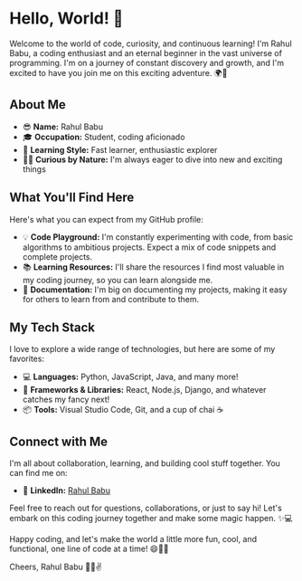 # Hello, World! 👋

Welcome to the world of code, curiosity, and continuous learning! I'm Rahul Babu, a coding enthusiast and an eternal beginner in the vast universe of programming. I'm on a journey of constant discovery and growth, and I'm excited to have you join me on this exciting adventure. 🌍🚀

## About Me

- 😎 **Name:** Rahul Babu
- 🎓 **Occupation:** Student, coding aficionado
- 🚀 **Learning Style:** Fast learner, enthusiastic explorer
- 🕵️‍♂️ **Curious by Nature:** I'm always eager to dive into new and exciting things

## What You'll Find Here

Here's what you can expect from my GitHub profile:

- 💡 **Code Playground:** I'm constantly experimenting with code, from basic algorithms to ambitious projects. Expect a mix of code snippets and complete projects.
- 📚 **Learning Resources:** I'll share the resources I find most valuable in my coding journey, so you can learn alongside me.
- 📝 **Documentation:** I'm big on documenting my projects, making it easy for others to learn from and contribute to them.

## My Tech Stack

I love to explore a wide range of technologies, but here are some of my favorites:

- 💻 **Languages:** Python, JavaScript, Java, and many more!
- 🧰 **Frameworks & Libraries:** React, Node.js, Django, and whatever catches my fancy next!
- 📦 **Tools:** Visual Studio Code, Git, and a cup of chai ☕

## Connect with Me

I'm all about collaboration, learning, and building cool stuff together. You can find me on:

- 👔 **LinkedIn:** [Rahul Babu](https://www.linkedin.com/in/rahul-babu/)

Feel free to reach out for questions, collaborations, or just to say hi! Let's embark on this coding journey together and make some magic happen. ✨💻

Happy coding, and let's make the world a little more fun, cool, and functional, one line of code at a time! 😄🚀🌟

Cheers,
Rahul Babu 👨‍💻✌️
